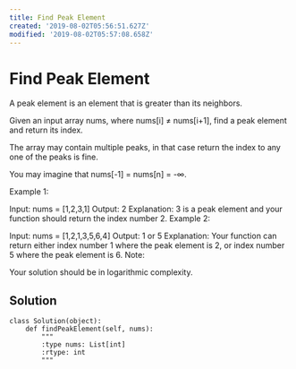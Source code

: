 ```yaml
---
title: Find Peak Element
created: '2019-08-02T05:56:51.627Z'
modified: '2019-08-02T05:57:08.658Z'
---
```


# Find Peak Element

A peak element is an element that is greater than its neighbors.

Given an input array nums, where nums[i] ≠ nums[i+1], find a peak element and return its index.

The array may contain multiple peaks, in that case return the index to any one of the peaks is fine.

You may imagine that nums[-1] = nums[n] = -∞.

Example 1:

Input: nums = [1,2,3,1]
Output: 2
Explanation: 3 is a peak element and your function should return the index number 2.
Example 2:

Input: nums = [1,2,1,3,5,6,4]
Output: 1 or 5 
Explanation: Your function can return either index number 1 where the peak element is 2, 
             or index number 5 where the peak element is 6.
Note:

Your solution should be in logarithmic complexity.

## Solution

```
class Solution(object):
    def findPeakElement(self, nums):
        """
        :type nums: List[int]
        :rtype: int
        """
        
```

